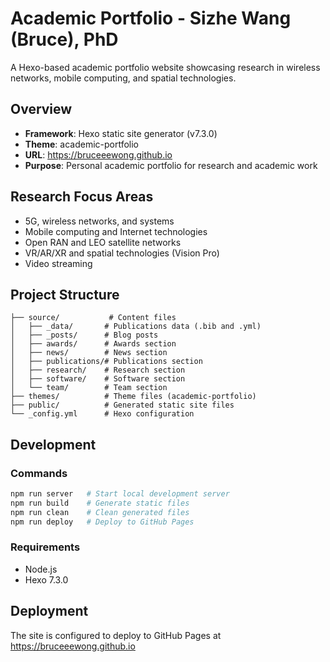 # Academic Portfolio - Sizhe Wang (Bruce), PhD

A Hexo-based academic portfolio website showcasing research in wireless networks, mobile computing, and spatial technologies.

## Overview

- **Framework**: Hexo static site generator (v7.3.0)
- **Theme**: academic-portfolio
- **URL**: https://bruceeewong.github.io
- **Purpose**: Personal academic portfolio for research and academic work

## Research Focus Areas

- 5G, wireless networks, and systems
- Mobile computing and Internet technologies
- Open RAN and LEO satellite networks
- VR/AR/XR and spatial technologies (Vision Pro)
- Video streaming

## Project Structure

```
├── source/           # Content files
│   ├── _data/       # Publications data (.bib and .yml)
│   ├── _posts/      # Blog posts
│   ├── awards/      # Awards section
│   ├── news/        # News section
│   ├── publications/# Publications section
│   ├── research/    # Research section
│   ├── software/    # Software section
│   └── team/        # Team section
├── themes/          # Theme files (academic-portfolio)
├── public/          # Generated static site files
└── _config.yml      # Hexo configuration
```

## Development

### Commands

```bash
npm run server   # Start local development server
npm run build    # Generate static files
npm run clean    # Clean generated files
npm run deploy   # Deploy to GitHub Pages
```

### Requirements

- Node.js
- Hexo 7.3.0

## Deployment

The site is configured to deploy to GitHub Pages at https://bruceeewong.github.io